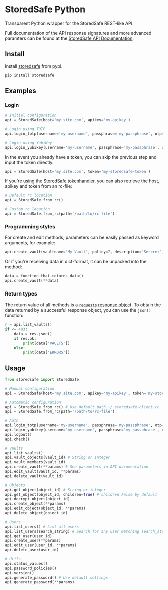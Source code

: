 # StoredSafe Python

Transparent Python wrapper for the StoredSafe REST-like API.

Full documentation of the API response signatures and more advanced paramters can be found at the [StoredSafe API Documentation](https://developer.storedsafe.com/).


## Install

Install [storedsafe](https://pypi.org/project/storedsafe/) from pypi.
```bash
pip install storedsafe
```

## Examples

### Login

```python
# Initial configuration
api = StoredSafe(host='my.site.com', apikey='my-apikey')

# Login using TOTP
api.login_totp(username='my-username', passphrase='my-passphrase', otp='my-timed-otp')

# Login using YubiKey
api.login_yubikey(username='my-username', passphrase='my-passphrase', otp='my-yubico-otp')
```

In the event you already have a token, you can skip the previous step and input the token directly.
```python
api = StoredSafe(host='my.site.com', token='my-storedsafe-token')
```

If you're using the [StoredSafe tokenhandler](https://github.com/storedsafe/tokenhandler), you can also retrieve the host, apikey and token from an rc-file:
```python
# Default rc location
api = StoredSafe.from_rc()

# Custom rc location
api = StoredSafe.from_rc(path='/path/to/rc-file')
```

### Programming styles

For create and edit methods, parameters can be easily passed as keyword arguments, for example:
```python
api.create_vault(vaultname="My Vault", policy=7, description="Sercret")
```

Or if you're receiving data in dict-format, it can be unpacked into the method:
```python
data = function_that_returns_data()
api.create_vault(**data)
```

### Return types

The return value of all methods is a [`requests` response object](https://requests.readthedocs.io/en/latest/api/#requests.Response). To obtain the data returned by a successful response object, you can use the `json()` function:
```python
r = api.list_vaults()
if <= 403:
    data = res.json()
    if res.ok:
        print(data['VAULTS'])
    else:
        print(data['ERRORS'])
```

## Usage

```python
from storedsafe import StoredSafe

# Manual configuration
api = StoredSafe(host='my.site.com', apikey='my-apikey', token='my-storedsafe-token')

# Automatic configuration
api = StoredSafe.from_rc() # Use default path ~/.storedsafe-client.rc
api = StoredSafe.from_rc(path='/path/to/rc-file')

# Auth
api.login_totp(username='my-username', passphrase='my-passphrase', otp='my-otp')
api.login_yubikey(username='my-username', passphrase='my-passphrase', otp='my-otp')
api.logout()
api.check()

# Vaults
api.list_vaults()
api.vault_objects(vault_id) # String or integer
api.vault_members(vault_id)
api.create_vault(**params) # See parameters in API documentation
api.edit_vault(vault_id, **params)
api.delete_vault(vault_id)

# Objects
api.get_object(object_id) # String or integer
api.get_object(object_id, children=True) # children False by default
api.decrypt_object(object_id)
api.create_object(**params)
api.edit_object(object_id, **params)
api.delete_object(object_id)

# Users
api.list_users() # List all users
api.list_users(search_string) # Search for any user matching search_string
api.get_user(user_id)
api.create_user(**params)
api.edit_user(user_id, **params)
api.delete_user(user_id)

# Utils
api.status_values()
api.password_policies()
api.version()
api.generate_password() # Use default settings
api.generate_password(**params)
```
